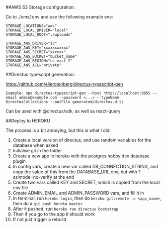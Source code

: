 ##AWS S3 Storage configuration:

Go to ./cms/.env and use the following example env:

```
STORAGE_LOCATIONS="aws"
STORAGE_LOCAL_DRIVER="local"
STORAGE_LOCAL_ROOT="./uploads"

STORAGE_AWS_DRIVER="s3"
STORAGE_AWS_KEY="xxxxxxxxxxx"
STORAGE_AWS_SECRET="xxxxxx"
STORAGE_AWS_BUCKET="bucket_name"
STORAGE_AWS_REGION="us-east-2"
STORAGE_AWS_ACL="private"
```

##Directus typescript generation:

https://github.com/elierotenberg/directus-typescript-gen

```
Example: npx directus-typescript-gen --host http://localhost:8055 --email admin@example.com --password <...> --typeName DirectusCollections --outFile generated/directus.d.ts
```

Can be used with @directus/sdk, as well as react-query

##Deploy to HEROKU

The process is a bit annoying, but this is what I did:

1. Create a local version of directus, and use random variables for the database when asked
2. Initialise git in the folder
3. Create a new app in heroku with the postgres hobby dev database plugin
4. In config vars, create a new var called DB_CONNECTION_STRING, and copy the value of this from the DATABASE_URL env, but with ?sslmode=no-verify at the end
5. Create two vars called KEY and SECRET, which is copied from the local env file
6. Create ADMIN_EMAIL and ADMIN_PASSWORD vars, and fill it in
7. In terminal, run `heroku login`, then do `heroku git:remote -a <app_name>`, then do a `git push heroku master`
8. After it pushed, run `heroku run directus bootstrap`
9. Then if you go to the app it should work
10. If not just trigger a rebuild